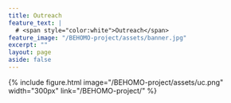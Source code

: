 ```yaml
---
title: Outreach
feature_text: |
  # <span style="color:white">Outreach</span>
feature_image: "/BEHOMO-project/assets/banner.jpg"
excerpt: ""
layout: page
aside: false
---
```


{% include figure.html image="/BEHOMO-project/assets/uc.png" width="300px" link="/BEHOMO-project/" %}

